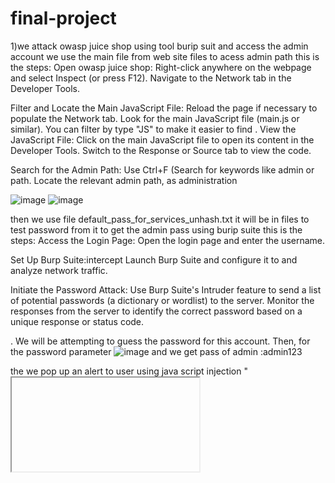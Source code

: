 # final-project
1)we attack owasp juice shop using tool burip suit and access the admin account
we use the main file from web site files to acess admin path
this is the steps:
Open owasp juice shop:
Right-click anywhere on the webpage and select Inspect (or press F12).
Navigate to the Network tab in the Developer Tools.

Filter and Locate the Main JavaScript File:
Reload the page if necessary to populate the Network tab.
Look for the main JavaScript file (main.js or similar). You can filter by type "JS" to make it easier to find
.
View the JavaScript File:
Click on the main JavaScript file to open its content in the Developer Tools.
Switch to the Response or Source tab to view the code.

Search for the Admin Path:
Use Ctrl+F (Search for keywords like admin or path.
Locate the relevant admin path, as administration 

![image](https://github.com/user-attachments/assets/e7a17790-2118-4bde-b3b1-04f248ccb575)
![image](https://github.com/user-attachments/assets/33f62f52-b7e1-4b1a-aefd-aaa7a5b2c197)

then we use file default_pass_for_services_unhash.txt it will be in files to test password from it to get the admin pass using burip suite
this is the steps:
Access the Login Page:
Open the login page and enter the username.

Set Up Burp Suite:intercept
Launch Burp Suite and configure it to and analyze network traffic.

Initiate the Password Attack:
Use Burp Suite's Intruder feature to send a list of potential passwords (a dictionary or wordlist) to the server.
Monitor the responses from the server to identify the correct password based on a unique response or status code.

. We will be attempting to guess the password for this account. Then, for the password parameter
![image](https://github.com/user-attachments/assets/796cb971-c4e1-4736-bf7c-3bedfb7b9408)
and we get pass of admin :admin123

the we pop up an alert to user using java script injection 
"<iframe src ="javascript:alert('xss')">"
![image](https://github.com/user-attachments/assets/b30cdd2c-af2d-4a6f-8d8d-53bf2e3766d9)
we use a sql injection to acess bender@juice-sh.op
this sql injection skip us from enter password and make us login to bender account successful
![image](https://github.com/user-attachments/assets/22c78d97-23b0-4469-bee0-376b7dd66394)

